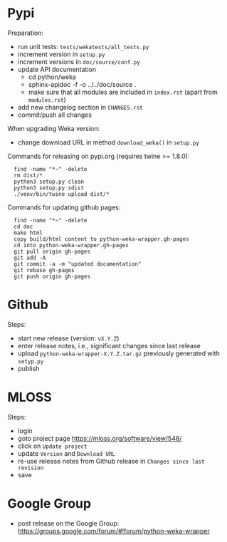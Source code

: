 Pypi
====

Preparation:
* run unit tests: `tests/wekatests/all_tests.py`
* increment version in `setup.py`
* increment versions in `doc/source/conf.py`
* update API documentation
  * cd python/weka
  * sphinx-apidoc -f -o ../../doc/source .
  * make sure that all modules are included in `index.rst` (apart from `modules.rst`)
* add new changelog section in `CHANGES.rst`
* commit/push all changes

When upgrading Weka version:
* change download URL in method `download_weka()` in `setup.py`

Commands for releasing on pypi.org (requires twine >= 1.8.0):

```
  find -name "*~" -delete
  rm dist/*
  python3 setup.py clean
  python3 setup.py sdist
  ./venv/bin/twine upload dist/*
```

Commands for updating github pages:

```
  find -name "*~" -delete
  cd doc
  make html
  copy build/html content to python-weka-wrapper.gh-pages
  cd into python-weka-wrapper.gh-pages
  git pull origin gh-pages
  git add -A
  git commit -a -m "updated documentation"
  git rebase gh-pages
  git push origin gh-pages
```


Github
======

Steps:
* start new release (version: `vX.Y.Z`)
* enter release notes, i.e., significant changes since last release
* upload `python-weka-wrapper-X.Y.Z.tar.gz` previously generated with `setyp.py`
* publish


MLOSS
=====

Steps:
* login
* goto project page https://mloss.org/software/view/548/
* click on `Update project`
* update `Version` and `Download URL`
* re-use release notes from Github release in `Changes since last revision`
* save


Google Group
============

* post release on the Google Group: https://groups.google.com/forum/#!forum/python-weka-wrapper
